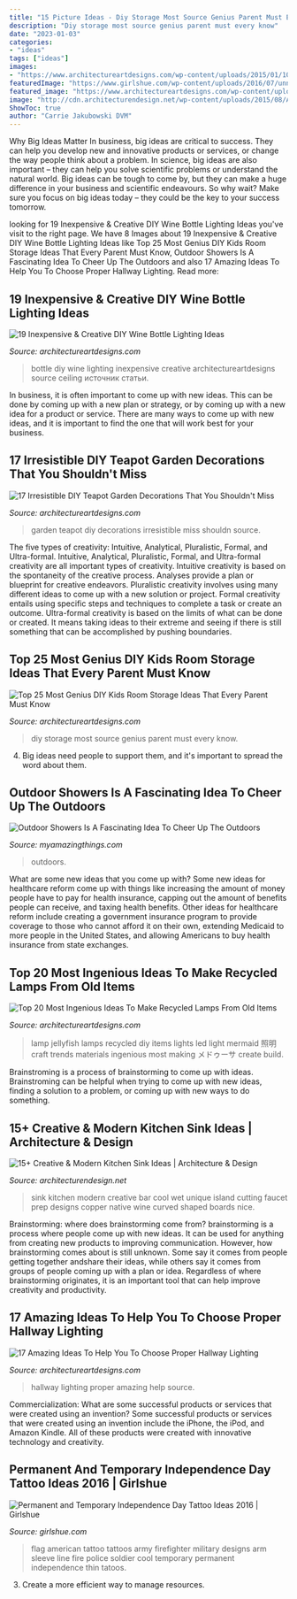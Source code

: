 ```yaml
---
title: "15 Picture Ideas - Diy Storage Most Source Genius Parent Must Every Know"
description: "Diy storage most source genius parent must every know"
date: "2023-01-03"
categories:
- "ideas"
tags: ["ideas"]
images:
- "https://www.architectureartdesigns.com/wp-content/uploads/2015/01/102-630x839.jpg"
featuredImage: "https://www.girlshue.com/wp-content/uploads/2016/07/unnamed-file-164.jpg"
featured_image: "https://www.architectureartdesigns.com/wp-content/uploads/2015/01/421.jpg"
image: "http://cdn.architecturendesign.net/wp-content/uploads/2015/08/AD-Creative-Modern-Kitchen-Sink-Ideas-09.jpg"
ShowToc: true
author: "Carrie Jakubowski DVM"
---
```



Why Big Ideas Matter
In business, big ideas are critical to success. They can help you develop new and innovative products or services, or change the way people think about a problem. In science, big ideas are also important – they can help you solve scientific problems or understand the natural world.
Big ideas can be tough to come by, but they can make a huge difference in your business and scientific endeavours. So why wait? Make sure you focus on big ideas today – they could be the key to your success tomorrow.

	

		
looking for 19 Inexpensive &amp; Creative DIY Wine Bottle Lighting Ideas you've visit to the right page. We have 8 Images about 19 Inexpensive &amp; Creative DIY Wine Bottle Lighting Ideas like Top 25 Most Genius DIY Kids Room Storage Ideas That Every Parent Must Know, Outdoor Showers Is A Fascinating Idea To Cheer Up The Outdoors and also 17 Amazing Ideas To Help You To Choose Proper Hallway Lighting. Read more:
		
    
## 19 Inexpensive &amp; Creative DIY Wine Bottle Lighting Ideas

<img loading=lazy src="https://www.architectureartdesigns.com/wp-content/uploads/2015/01/102-630x839.jpg" onerror="this.onerror=null;this.src='https://tse4.mm.bing.net/th?id=OIP.jyhJLC2aJwIvnBLKmC5CcwHaJ3&amp;pid=15.1';" alt="19 Inexpensive &amp; Creative DIY Wine Bottle Lighting Ideas">

_Source: architectureartdesigns.com_

>bottle diy wine lighting inexpensive creative architectureartdesigns source ceiling источник статьи. 

	

In business, it is often important to come up with new ideas. This can be done by coming up with a new plan or strategy, or by coming up with a new idea for a product or service. There are many ways to come up with new ideas, and it is important to find the one that will work best for your business.

    
## 17 Irresistible DIY Teapot Garden Decorations That You Shouldn&#039;t Miss

<img loading=lazy src="https://www.architectureartdesigns.com/wp-content/uploads/2016/09/6-19.jpg" onerror="this.onerror=null;this.src='https://tse1.mm.bing.net/th?id=OIP.H5Z-ACErzu6aWhRcMFAAkgAAAA&amp;pid=15.1';" alt="17 Irresistible DIY Teapot Garden Decorations That You Shouldn&#039;t Miss">

_Source: architectureartdesigns.com_

>garden teapot diy decorations irresistible miss shouldn source. 

	

The five types of creativity: Intuitive, Analytical, Pluralistic, Formal, and Ultra-formal.
Intuitive, Analytical, Pluralistic, Formal, and Ultra-formal creativity are all important types of creativity. Intuitive creativity is based on the spontaneity of the creative process. Analyses provide a plan or blueprint for creative endeavors. Pluralistic creativity involves using many different ideas to come up with a new solution or project. Formal creativity entails using specific steps and techniques to complete a task or create an outcome. Ultra-formal creativity is based on the limits of what can be done or created. It means taking ideas to their extreme and seeing if there is still something that can be accomplished by pushing boundaries.

    
## Top 25 Most Genius DIY Kids Room Storage Ideas That Every Parent Must Know

<img loading=lazy src="https://www.architectureartdesigns.com/wp-content/uploads/2015/01/421.jpg" onerror="this.onerror=null;this.src='https://tse1.mm.bing.net/th?id=OIP.tI-vfasP4o7e0wUcN2FZMAHaJ4&amp;pid=15.1';" alt="Top 25 Most Genius DIY Kids Room Storage Ideas That Every Parent Must Know">

_Source: architectureartdesigns.com_

>diy storage most source genius parent must every know. 

	

4. Big ideas need people to support them, and it's important to spread the word about them.

    
## Outdoor Showers Is A Fascinating Idea To Cheer Up The Outdoors

<img loading=lazy src="https://myamazingthings.com/wp-content/uploads/2017/06/outdoor-shower-2.jpg" onerror="this.onerror=null;this.src='https://tse3.mm.bing.net/th?id=OIP.fT2hJ4CIlciRRf8dTH_wMgHaLJ&amp;pid=15.1';" alt="Outdoor Showers Is A Fascinating Idea To Cheer Up The Outdoors">

_Source: myamazingthings.com_

>outdoors. 

	

What are some new ideas that you come up with?
Some new ideas for healthcare reform come up with things like increasing the amount of money people have to pay for health insurance, capping out the amount of benefits people can receive, and taxing health benefits. Other ideas for healthcare reform include creating a government insurance program to provide coverage to those who cannot afford it on their own, extending Medicaid to more people in the United States, and allowing Americans to buy health insurance from state exchanges.

    
## Top 20 Most Ingenious Ideas To Make Recycled Lamps From Old Items

<img loading=lazy src="https://www.architectureartdesigns.com/wp-content/uploads/2016/04/1-1-630x840.jpg" onerror="this.onerror=null;this.src='https://tse3.mm.bing.net/th?id=OIP.diMFsBVRVtsRlkfHRn-1tAHaJ4&amp;pid=15.1';" alt="Top 20 Most Ingenious Ideas To Make Recycled Lamps From Old Items">

_Source: architectureartdesigns.com_

>lamp jellyfish lamps recycled diy items lights led light mermaid 照明 craft trends materials ingenious most making メドゥーサ create build. 

	

Brainstroming is a process of brainstorming to come up with ideas. Brainstroming can be helpful when trying to come up with new ideas, finding a solution to a problem, or coming up with new ways to do something.

    
## 15+ Creative &amp; Modern Kitchen Sink Ideas | Architecture &amp; Design

<img loading=lazy src="http://cdn.architecturendesign.net/wp-content/uploads/2015/08/AD-Creative-Modern-Kitchen-Sink-Ideas-09.jpg" onerror="this.onerror=null;this.src='https://tse3.mm.bing.net/th?id=OIP.Fx8z1IFagmnAMomeBRsZ1AHaMW&amp;pid=15.1';" alt="15+ Creative &amp; Modern Kitchen Sink Ideas | Architecture &amp; Design">

_Source: architecturendesign.net_

>sink kitchen modern creative bar cool wet unique island cutting faucet prep designs copper native wine curved shaped boards nice. 

	

Brainstorming: where does brainstorming come from?
brainstorming is a process where people come up with new ideas. It can be used for anything from creating new products to improving communication. However, how brainstorming comes about is still unknown. Some say it comes from people getting together andshare their ideas, while others say it comes from groups of people coming up with a plan or idea. Regardless of where brainstorming originates, it is an important tool that can help improve creativity and productivity.

    
## 17 Amazing Ideas To Help You To Choose Proper Hallway Lighting

<img loading=lazy src="https://www.architectureartdesigns.com/wp-content/uploads/2016/10/16-33.jpg" onerror="this.onerror=null;this.src='https://tse1.mm.bing.net/th?id=OIP.lKk-gnAwOSerfMP8GoCA0QHaLI&amp;pid=15.1';" alt="17 Amazing Ideas To Help You To Choose Proper Hallway Lighting">

_Source: architectureartdesigns.com_

>hallway lighting proper amazing help source. 

	

Commercialization: What are some successful products or services that were created using an invention?
Some successful products or services that were created using an invention include the iPhone, the iPod, and Amazon Kindle. All of these products were created with innovative technology and creativity.

    
## Permanent And Temporary Independence Day Tattoo Ideas 2016 | Girlshue

<img loading=lazy src="https://www.girlshue.com/wp-content/uploads/2016/07/unnamed-file-164.jpg" onerror="this.onerror=null;this.src='https://tse4.mm.bing.net/th?id=OIP.QoI2tlG4VictY6JRkJ_0gAHaLH&amp;pid=15.1';" alt="Permanent and Temporary Independence Day Tattoo Ideas 2016 | Girlshue">

_Source: girlshue.com_

>flag american tattoo tattoos army firefighter military designs arm sleeve line fire police soldier cool temporary permanent independence thin tatoos. 

	

3. Create a more efficient way to manage resources.

